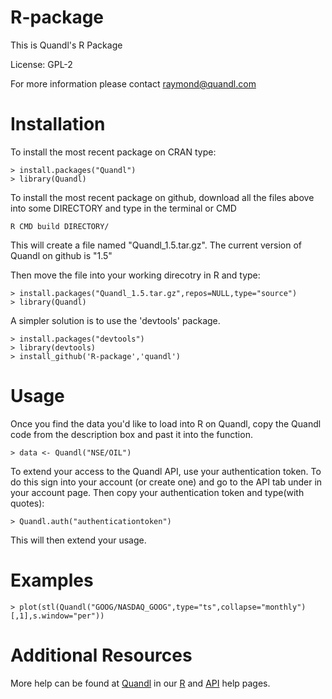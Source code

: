 R-package
=========

This is Quandl's R Package

License: GPL-2

For more information please contact raymond@quandl.com

# Installation

To install the most recent package on CRAN type:

    > install.packages("Quandl")
    > library(Quandl)

To install the most recent package on github, download all the files above into some DIRECTORY and type in the terminal or CMD

    R CMD build DIRECTORY/

This will create a file named "Quandl_1.5.tar.gz". The current version of Quandl on github is "1.5"

Then move the file into your working direcotry in R and type:

    > install.packages("Quandl_1.5.tar.gz",repos=NULL,type="source")
    > library(Quandl)

A simpler solution is to use the 'devtools' package.

    > install.packages("devtools")
    > library(devtools)
    > install_github('R-package','quandl')

# Usage

Once you find the data you'd like to load into R on Quandl, copy the Quandl code from the description box and past it into the function.

    > data <- Quandl("NSE/OIL")

To extend your access to the Quandl API, use your authentication token. To do this sign into your account (or create one) and go to the API tab under in your account page. Then copy your authentication token and type(with quotes):

    > Quandl.auth("authenticationtoken")

This will then extend your usage.

# Examples

    > plot(stl(Quandl("GOOG/NASDAQ_GOOG",type="ts",collapse="monthly")[,1],s.window="per"))

# Additional Resources
    
More help can be found at [Quandl](http://www.quandl.com) in our [R](http://www.quandl.com/help/r) and [API](http://www.quandl.com/api) help pages.